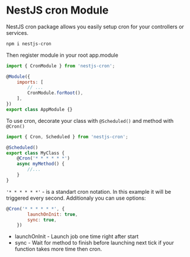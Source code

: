 # NestJS cron Module

NestJS cron package allows you easily setup cron for your controllers or services.

```bash
npm i nestjs-cron
```

Then register module in your root app.module

```javascript
import { CronModule } from 'nestjs-cron';

@Module({
	imports: [
		// ...
		CronModule.forRoot(),
	],
})
export class AppModule {}
```

To use cron, decorate your class with `@Scheduled()` and method with `@Cron()`

```javascript
import { Cron, Scheduled } from 'nestjs-cron';

@Scheduled()
export class MyClass {
	@Cron('* * * * * *')
	async myMethod() {
		//...
	}
}
```

`'* * * * * *'` - is a standart cron notation. In this example it will be triggered every second.
Additionaly you can use options:

```javascript
@Cron('* * * * * *', {
		launchOnInit: true,
		sync: true,
	})
```

-   launchOnInit - Launch job one time right after start
-   sync - Wait for method to finish before launching next tick if your function takes more time then cron.
